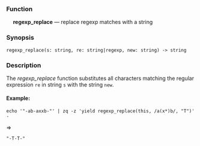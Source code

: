 ### Function

&emsp; **regexp_replace** &mdash; replace regexp matches with a string

### Synopsis

```
regexp_replace(s: string, re: string|regexp, new: string) -> string
```
### Description

The _regexp_replace_ function substitutes all characters matching the regular
expression `re` in string `s` with the string `new`.

#### Example:

```mdtest-command
echo '"-ab-axxb-"' | zq -z 'yield regexp_replace(this, /a(x*)b/, "T")' -
```
=>
```mdtest-output
"-T-T-"
```
